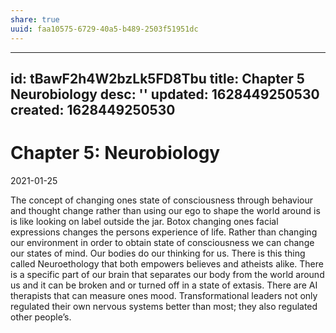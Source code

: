 ```yaml
---
share: true
uuid: faa10575-6729-40a5-b489-2503f51951dc
---
```

---
id: tBawF2h4W2bzLk5FD8Tbu
title: Chapter 5 Neurobiology
desc: ''
updated: 1628449250530
created: 1628449250530
---
# Chapter 5: Neurobiology
2021-01-25

The concept of changing ones state of consciousness through behaviour and thought change rather than using our ego to shape the world around is is like looking on label outside the jar. Botox changing ones facial expressions changes the persons experience of life. Rather than changing our environment in order to obtain state of consciousness we can change our states of mind. Our bodies do our thinking for us. There is this thing called Neuroethology that both empowers believes and atheists alike. There is a specific part of our brain that separates our body from the world around us and it can be broken and or turned off in a state of extasis. There are AI therapists that can measure ones mood. Transformational leaders not only regulated their own nervous systems better than most; they also regulated other people’s.
